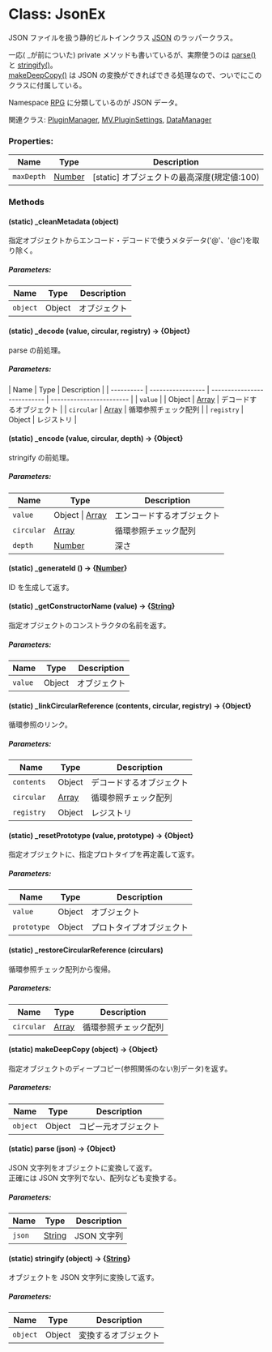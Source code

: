 # Class: JsonEx

JSON ファイルを扱う静的ビルトインクラス [JSON](https://developer.mozilla.org/ja/docs/Web/JavaScript/Reference/Global_Objects/JSON) のラッパークラス。

一応( \_が前についた) private メソッドも書いているが、実際使うのは [parse()](JsonEx.md#static-parse-json--object) と [stringify()](JsonEx.md#static-stringify-object--string)。<br />
[makeDeepCopy()](JsonEx.md#static-makedeepcopy-object--object) は JSON の変換ができればできる処理なので、ついでにこのクラスに付属している。

Namespace [RPG](RPG.md) に分類しているのが JSON データ。

関連クラス: [PluginManager](PluginManager.md), [MV.PluginSettings](MV.PluginSettings.md), [DataManager](DataManager.md)

### Properties:

| Name       | Type                | Description                                 |
| ---------- | ------------------- | ------------------------------------------- |
| `maxDepth` | [Number](Number.md) | [static] オブジェクトの最高深度(規定値:100) |

### Methods

#### (static) \_cleanMetadata (object)

指定オブジェクトからエンコード・デコードで使うメタデータ('@'、'@c')を取り除く。

##### Parameters:

| Name     | Type   | Description  |
| -------- | ------ | ------------ |
| `object` | Object | オブジェクト |

#### (static) \_decode (value, circular, registry) → {Object}

parse の前処理。

##### Parameters:

| Name       | Type              | Description                 |
| ---------- | ----------------- | --------------------------- | ------------------------ |
| `value`    |                   | Object \| [Array](Array.md) | デコードするオブジェクト |
| `circular` | [Array](Array.md) | 循環参照チェック配列        |
| `registry` | Object            | レジストリ                  |

#### (static) \_encode (value, circular, depth) → {Object}

stringify の前処理。

##### Parameters:

| Name       | Type                        | Description                |
| ---------- | --------------------------- | -------------------------- |
| `value`    | Object \| [Array](Array.md) | エンコードするオブジェクト |
| `circular` | [Array](Array.md)           | 循環参照チェック配列       |
| `depth`    | [Number](Number.md)         | 深さ                       |

#### (static) \_generateId () → {[Number](Number.md)}

ID を生成して返す。

#### (static) \_getConstructorName (value) → {[String](String.md)}

指定オブジェクトのコンストラクタの名前を返す。

##### Parameters:

| Name    | Type   | Description  |
| ------- | ------ | ------------ |
| `value` | Object | オブジェクト |

#### (static) \_linkCircularReference (contents, circular, registry) → {Object}

循環参照のリンク。

##### Parameters:

| Name        | Type              | Description              |
| ----------- | ----------------- | ------------------------ |
| `contents ` | Object            | デコードするオブジェクト |
| `circular`  | [Array](Array.md) | 循環参照チェック配列     |
| `registry`  | Object            | レジストリ               |

#### (static) \_resetPrototype (value, prototype) → {Object}

指定オブジェクトに、指定プロトタイプを再定義して返す。

##### Parameters:

| Name        | Type   | Description              |
| ----------- | ------ | ------------------------ |
| `value`     | Object | オブジェクト             |
| `prototype` | Object | プロトタイプオブジェクト |

#### (static) \_restoreCircularReference (circulars)

循環参照チェック配列から復帰。

##### Parameters:

| Name       | Type              | Description          |
| ---------- | ----------------- | -------------------- |
| `circular` | [Array](Array.md) | 循環参照チェック配列 |

#### (static) makeDeepCopy (object) → {Object}

指定オブジェクトのディープコピー(参照関係のない別データ)を返す。

##### Parameters:

| Name     | Type   | Description          |
| -------- | ------ | -------------------- |
| `object` | Object | コピー元オブジェクト |

#### (static) parse (json) → {Object}

JSON 文字列をオブジェクトに変換して返す。<br />
正確には JSON 文字列でない、配列なども変換する。

##### Parameters:

| Name   | Type                | Description |
| ------ | ------------------- | ----------- |
| `json` | [String](String.md) | JSON 文字列 |

#### (static) stringify (object) → {[String](String.md)}

オブジェクトを JSON 文字列に変換して返す。

##### Parameters:

| Name     | Type   | Description          |
| -------- | ------ | -------------------- |
| `object` | Object | 変換するオブジェクト |
